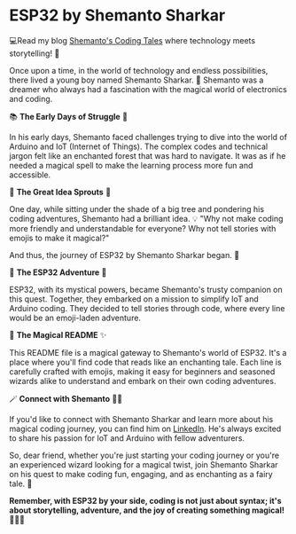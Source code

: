 # ESP32 by Shemanto Sharkar
💻Read my blog [Shemanto's Coding Tales](https://medium.com/@shemantoscodingtales) where technology meets storytelling! 📖

Once upon a time, in the world of technology and endless possibilities, there lived a young boy named Shemanto Sharkar. 🌟 Shemanto was a dreamer who always had a fascination with the magical world of electronics and coding.

📚 **The Early Days of Struggle** 🤨

In his early days, Shemanto faced challenges trying to dive into the world of Arduino and IoT (Internet of Things). The complex codes and technical jargon felt like an enchanted forest that was hard to navigate. It was as if he needed a magical spell to make the learning process more fun and accessible.

🌱 **The Great Idea Sprouts** 🌈

One day, while sitting under the shade of a big tree and pondering his coding adventures, Shemanto had a brilliant idea. 💡 "Why not make coding more friendly and understandable for everyone? Why not tell stories with emojis to make it magical?"

And thus, the journey of ESP32 by Shemanto Sharkar began. 🚀

📖 **The ESP32 Adventure** 🤖

ESP32, with its mystical powers, became Shemanto's trusty companion on this quest. Together, they embarked on a mission to simplify IoT and Arduino coding. They decided to tell stories through code, where every line would be an emoji-laden adventure.

🏰 **The Magical README** ✨

This README file is a magical gateway to Shemanto's world of ESP32. It's a place where you'll find code that reads like an enchanting tale. Each line is carefully crafted with emojis, making it easy for beginners and seasoned wizards alike to understand and embark on their own coding adventures.

🪄 **Connect with Shemanto** 👨‍💻

If you'd like to connect with Shemanto Sharkar and learn more about his magical coding journey, you can find him on [LinkedIn](https://www.linkedin.com/in/shemanto/). He's always excited to share his passion for IoT and Arduino with fellow adventurers.

So, dear friend, whether you're just starting your coding journey or you're an experienced wizard looking for a magical twist, join Shemanto Sharkar on his quest to make coding fun, engaging, and as enchanting as a fairy tale. 🌠

**Remember, with ESP32 by your side, coding is not just about syntax; it's about storytelling, adventure, and the joy of creating something magical!** 📜🌌🚀
